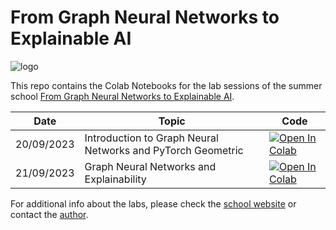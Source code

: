 # From Graph Neural Networks to Explainable AI
![logo](https://indico.ph.liv.ac.uk/event/1332/attachments/2983/4092/Logo_School.png?from_preview=1)

This repo contains the Colab Notebooks for the lab sessions of the summer school [From Graph Neural Networks to Explainable AI](https://indico.ph.liv.ac.uk/event/1332/).

**Date** | **Topic** | **Code** 
------------ | ------------- | ------------
20/09/2023  | Introduction to Graph Neural Networks and PyTorch Geometric | [![Open In Colab](https://colab.research.google.com/assets/colab-badge.svg)](https://colab.research.google.com/github/alessiodevoto/gnns_xai_liverpool/blob/main/notebooks/A_Primer_on_Graph_Neural_Networks_(Liverpool).ipynb) |
21/09/2023  |  Graph Neural Networks and Explainability| [![Open In Colab](https://colab.research.google.com/assets/colab-badge.svg)](https://www.creativefabrica.com/wp-content/uploads/2021/04/28/Work-In-Progress-Stamp-Vector-Illustrati-Graphics-11432530-1-1-580x348.jpg) |


For additional info about the labs, please check the [school website](https://indico.ph.liv.ac.uk/event/1332/) or contact the [author](https://alessiodevoto.github.io).


